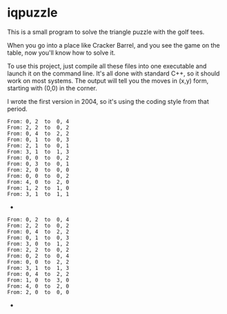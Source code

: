 # iqpuzzle
This is a small program to solve the triangle puzzle with the golf tees.

When you go into a place like Cracker Barrel, and you see the game on the table, now you'll know how to solve it.

To use this project, just compile all these files into one executable and launch it on the command line.  It's all done with standard C++, so it should work on most systems.  The output will tell you the moves in (x,y) form, starting with (0,0) in the corner.

I wrote the first version in 2004, so it's using the coding style from that period.


	From: 0, 2	to	0, 4
	From: 2, 2	to	0, 2
	From: 0, 4	to	2, 2
	From: 0, 1	to	0, 3
	From: 2, 1	to	0, 1
	From: 3, 1	to	1, 3
	From: 0, 0	to	0, 2
	From: 0, 3	to	0, 1
	From: 2, 0	to	0, 0
	From: 0, 0	to	0, 2
	From: 4, 0	to	2, 0
	From: 1, 2	to	1, 0
	From: 3, 1	to	1, 1
*

	From: 0, 2	to	0, 4
	From: 2, 2	to	0, 2
	From: 0, 4	to	2, 2
	From: 0, 1	to	0, 3
	From: 3, 0	to	1, 2
	From: 2, 2	to	0, 2
	From: 0, 2	to	0, 4
	From: 0, 0	to	2, 2
	From: 3, 1	to	1, 3
	From: 0, 4	to	2, 2
	From: 1, 0	to	3, 0
	From: 4, 0	to	2, 0
	From: 2, 0	to	0, 0
*
